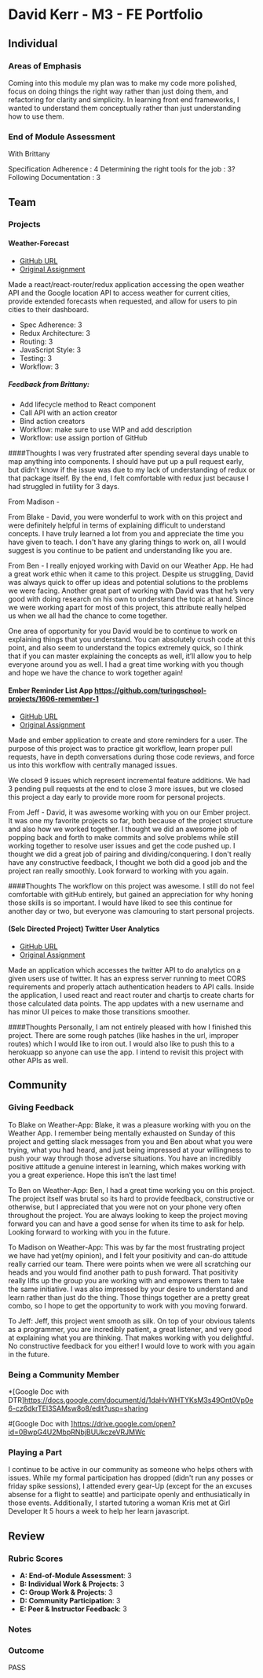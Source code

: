 # David Kerr - M3 - FE Portfolio

## Individual

### Areas of Emphasis

Coming into this module my plan was to make my code more polished, focus on doing things the right way rather than just doing them, and refactoring for clarity and simplicity.  In learning front end frameworks, I wanted to understand them conceptually rather than just understanding how to use them.

### End of Module Assessment

With Brittany

Specification Adherence : 4
Determining the right tools for the job :  3?
Following Documentation : 3

## Team

### Projects

#### Weather-Forecast

* [GitHub URL](https://github.com/madison-kerndt/weather-forecast)
* [Original Assignment](http://frontend.turing.io/projects/weather-forecast.html)

Made a react/react-router/redux application accessing the open weather API and the Google location API to access weather for current cities, provide extended forecasts when requested, and allow for users to pin cities to their dashboard.

* Spec Adherence: 3
* Redux Architecture: 3
* Routing: 3
* JavaScript Style: 3
* Testing: 3
* Workflow: 3

##### Feedback from Brittany:
* Add lifecycle method to React component
* Call API with an action creator
* Bind action creators
* Workflow: make sure to use WIP and add description
* Workflow: use assign portion of GitHub

####Thoughts
I was very frustrated after spending several days unable to map anything into components.  I should have put up a pull request early, but didn't know if the issue was due to my lack of understanding of redux or that package itself.  By the end, I felt comfortable with redux just because I had struggled in futility for 3 days.

From Madison -

From Blake - David, you were wonderful to work with on this project and were definitely helpful in terms of explaining difficult to understand concepts. I have truly learned a lot from you and appreciate the time you have given to teach. I don't have any glaring things to work on, all I would suggest is you continue to be patient and understanding like you are.

From Ben - I really enjoyed working with David on our Weather App. He had a great work ethic when it came to this project. Despite us struggling, David was always quick to offer up ideas and potential solutions to the problems we were facing. Another great part of working with David was that he’s very good with doing research on his own to understand the topic at hand. Since we were working apart for most of this project, this attribute really helped us when we all had the chance to come together.

One area of opportunity for you David would be to continue to work on explaining things that you understand. You can absolutely crush code at this point, and also seem to understand the topics extremely quick, so I think that if you can master explaining the concepts as well, it’ll allow you to help everyone around you as well. I had a great time working with you though and hope we have the chance to work together again!

#### Ember Reminder List App https://github.com/turingschool-projects/1606-remember-1

* [GitHub URL](https://github.com/turingschool-projects/1606-remember-1)
* [Original Assignment]()

Made and ember application to create and store reminders for a user.  The purpose of this project was to practice git workflow, learn proper pull requests, have in depth conversations during those code reviews, and force us into this workflow with centrally managed issues.  

We closed 9 issues which represent incremental feature additions.  We had 3 pending pull requests at the end to close 3 more issues, but we closed this project a day early to provide more room for personal projects.

From Jeff - David, it was awesome working with you on our Ember project.  It was one my favorite projects so far, both because of the project structure and also how we worked together.  I thought we did an awesome job of popping back and forth to make commits and solve problems while still working together to resolve user issues and get the code pushed up.  I thought we did a great job of pairing and dividing/conquering.  I don't really have any constructive feedback, I thought we both did a good job and the project ran really smoothly.  Look forward to working with you again.

####Thoughts
The workflow on this project was awesome.  I still do not feel comfortable with gitHub entirely, but gained an appreciation for why honing those skills is so important.  I would have liked to see this continue for another day or two, but everyone was clamouring to start personal projects.

#### (Selc Directed Project) Twitter User Analytics

* [GitHub URL](https://github.com/kerrd89/social-feed)
* [Original Assignment](http://frontend.turing.io/projects/self-directed-project.html)

Made an application which accesses the twitter API to do analytics on a given users use of twitter.  It has an express server running to meet CORS requirements and properly attach authentication headers to API calls.  Inside the application, I used react and react router and chartjs to create charts for those calculated data points.  The app updates with a new username and has minor UI peices to make those transitions smoother.

####Thoughts
Personally, I am not entirely pleased with how I finished this project.  There are some rough patches (like hashes in the url, improper routes) which I would like to iron out.  I would also like to push this to a herokuapp so anyone can use the app.  I intend to revisit this project with other APIs as well.

## Community

### Giving Feedback

To Blake on Weather-App: Blake, it was a pleasure working with you on the Weather App.  I remember being mentally exhausted on Sunday of this project and getting slack messages from you and Ben about what you were trying, what you had heard, and just being impressed at your willingness to push your way through those adverse situations.  You have an incredibly positive attitude a genuine interest in learning, which makes working with you a great experience.  Hope this isn’t the last time!

To Ben on Weather-App: Ben, I had a great time working you on this project.  The project itself was brutal so its hard to provide feedback, constructive or otherwise, but I appreciated that you were not on your phone very often throughout the project.  You are always looking to keep the project moving forward you can and have a good sense for when its time to ask for help.  Looking forward to working with you in the future.

To Madison on Weather-App: This was by far the most frustrating project we have had yet(my opinion), and I felt your positivity and can-do attitude really carried our team.  There were points when we were all scratching our heads and you would find another path to push forward.  That positivity really lifts up the group you are working with and empowers them to take the same initiative.  I was also impressed by your desire to understand and learn rather than just do the thing.  Those things together are a pretty great combo, so I hope to get the opportunity to work with you moving forward.

To Jeff: Jeff, this project went smooth as silk.  On top of your obvious talents as a programmer, you are incredibly patient, a great listener, and very good at explaining what you are thinking.  That makes working with you delightful.  No constructive feedback for you either!  I would love to work with you again in the future.

### Being a Community Member

*[Google Doc with DTR]https://docs.google.com/document/d/1daHvWHTYKsM3s49Ont0Vp0e6-cz6dkrTEl3SAMsw8o8/edit?usp=sharing

#[Google Doc with ]https://drive.google.com/open?id=0BwpG4U2MbpRNbjBUUkczeVRJMWc

### Playing a Part

I continue to be active in our community as someone who helps others with issues.  While my formal participation has dropped (didn't run any posses or friday spike sessions), I attended every gear-Up (except for the an excuses absense for a flight to seattle) and participate openly and enthusiatically in those events.  Additionally, I started tutoring a woman Kris met at Girl Developer It 5 hours a week to help her learn javascript.

## Review

### Rubric Scores

* **A: End-of-Module Assessment**: 3
* **B: Individual Work & Projects**: 3
* **C: Group Work & Projects**: 3
* **D: Community Participation**: 3
* **E: Peer & Instructor Feedback**: 3

### Notes

### Outcome

PASS
